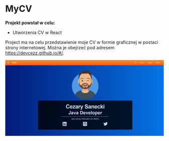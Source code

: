 MyCV
====

**Projekt powstał w celu:**
- Utworzenia CV w React

Project ma na celu przedstawienie moje CV w formie graficznej w postaci strony internetowej. 
Można je obejrzeć pod adresem https://devcezz.github.io/#/.

![Moje CV](/assets/images/cv.png)